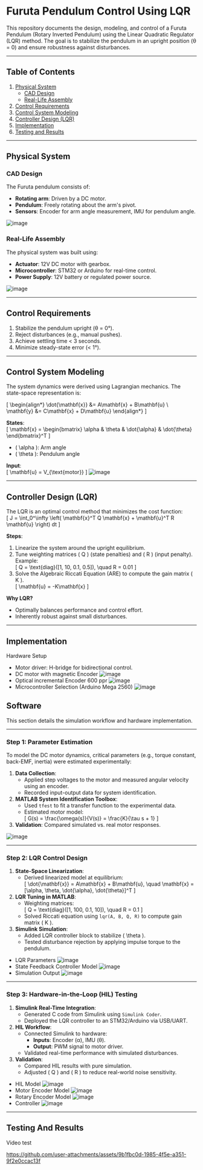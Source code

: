 # Furuta Pendulum Control Using LQR

This repository documents the design, modeling, and control of a Furuta Pendulum (Rotary Inverted Pendulum) using the Linear Quadratic Regulator (LQR) method. The goal is to stabilize the pendulum in an upright position (θ = 0) and ensure robustness against disturbances.

---

## Table of Contents
1. [Physical System](#physical-system)
   - [CAD Design](#cad-design)
   - [Real-Life Assembly](#real-life-assembly)
2. [Control Requirements](#control-requirements)
3. [Control System Modeling](#control-system-modeling)
4. [Controller Design (LQR)](#controller-design-lqr)
5. [Implementation](#implementation)
6. [Testing and Results](#testing-and-results)

---

## Physical System
### CAD Design
The Furuta pendulum consists of:
- **Rotating arm**: Driven by a DC motor.
- **Pendulum**: Freely rotating about the arm's pivot.
- **Sensors**: Encoder for arm angle measurement, IMU for pendulum angle.

![image](https://github.com/user-attachments/assets/09eca766-fcd9-48f4-8b30-d90ecdd2da11)

### Real-Life Assembly
The physical system was built using:
- **Actuator**: 12V DC motor with gearbox.
- **Microcontroller**: STM32 or Arduino for real-time control.
- **Power Supply**: 12V battery or regulated power source.

![image](https://github.com/user-attachments/assets/c73be008-2938-400e-8023-c496771d83a4)


---

## Control Requirements
1. Stabilize the pendulum upright (θ = 0°).
2. Reject disturbances (e.g., manual pushes).
3. Achieve settling time < 3 seconds.
4. Minimize steady-state error (< 1°).

---

## Control System Modeling
The system dynamics were derived using Lagrangian mechanics. The state-space representation is:

\[
\begin{align*}
\dot{\mathbf{x}} &= A\mathbf{x} + B\mathbf{u} \\
\mathbf{y} &= C\mathbf{x} + D\mathbf{u}
\end{align*}
\]

**States**:  
\[
\mathbf{x} = \begin{bmatrix} \alpha & \theta & \dot{\alpha} & \dot{\theta} \end{bmatrix}^T
\]
- \( \alpha \): Arm angle  
- \( \theta \): Pendulum angle  

**Input**:  
\[
\mathbf{u} = V_{\text{motor}}
\]
![image](https://github.com/user-attachments/assets/de6ec75e-115f-4ffa-89e8-c8baf98ba3e1)

---

## Controller Design (LQR)
The LQR is an optimal control method that minimizes the cost function:  
\[
J = \int_0^\infty \left( \mathbf{x}^T Q \mathbf{x} + \mathbf{u}^T R \mathbf{u} \right) dt
\]

**Steps**:
1. Linearize the system around the upright equilibrium.
2. Tune weighting matrices \( Q \) (state penalties) and \( R \) (input penalty).  
   Example:  
   \[
   Q = \text{diag}([1, 10, 0.1, 0.5]), \quad R = 0.01
   \]
3. Solve the Algebraic Riccati Equation (ARE) to compute the gain matrix \( K \).  
   \[
   \mathbf{u} = -K\mathbf{x}
   \]

**Why LQR?**  
- Optimally balances performance and control effort.  
- Inherently robust against small disturbances.  

---

## Implementation
 Hardware Setup
- Motor driver: H-bridge for bidirectional control.
- DC motor with magnetic Encoder
  ![image](https://github.com/user-attachments/assets/676f0cb1-ce9f-4770-a1fa-a969909e4b04)
- Optical incremental Encoder 600 ppr
  ![image](https://github.com/user-attachments/assets/ccf2d52c-9382-443d-9bf8-dbc7663af20a)
- Microcontroller Selection (Arduino Mega 2560)
  ![image](https://github.com/user-attachments/assets/77fcdaa4-5642-4f02-a002-bdd30d667a83)

 ## Software  
This section details the simulation workflow and hardware implementation.  

---

### Step 1: Parameter Estimation  
To model the DC motor dynamics, critical parameters (e.g., torque constant, back-EMF, inertia) were estimated experimentally:  
1. **Data Collection**:  
   - Applied step voltages to the motor and measured angular velocity using an encoder.  
   - Recorded input-output data for system identification.  
2. **MATLAB System Identification Toolbox**:  
   - Used `tfest` to fit a transfer function to the experimental data.  
   - Estimated motor model:  
     \[
     G(s) = \frac{\omega(s)}{V(s)} = \frac{K}{\tau s + 1}
     \]  
3. **Validation**: Compared simulated vs. real motor responses.  

![image](https://github.com/user-attachments/assets/27f3c879-4ced-457c-9d08-d13eca1a5be0)


---

### Step 2: LQR Control Design  
1. **State-Space Linearization**:  
   - Derived linearized model at equilibrium:  
     \[
     \dot{\mathbf{x}} = A\mathbf{x} + B\mathbf{u}, \quad \mathbf{x} = [\alpha, \theta, \dot{\alpha}, \dot{\theta}]^T
     \]  
2. **LQR Tuning in MATLAB**:  
   - Weighting matrices:  
     \[
     Q = \text{diag}([1, 100, 0.1, 10]), \quad R = 0.1
     \]  
   - Solved Riccati equation using `lqr(A, B, Q, R)` to compute gain matrix \( K \).  
3. **Simulink Simulation**:  
   - Added LQR controller block to stabilize \( \theta \).  
   - Tested disturbance rejection by applying impulse torque to the pendulum.


- LQR Parameters
  ![image](https://github.com/user-attachments/assets/54b274b9-d21c-4584-b50c-b278fa967194)
- State Feedback Controller Model
  ![image](https://github.com/user-attachments/assets/49a59d0c-bc96-400b-b0cc-aaf270306ff7)
- Simulation Output
  ![image](https://github.com/user-attachments/assets/8ba0090d-93c3-4246-bf8a-89b9f21d1447)



---

### Step 3: Hardware-in-the-Loop (HIL) Testing  
1. **Simulink Real-Time Integration**:  
   - Generated C code from Simulink using `Simulink Coder`.  
   - Deployed the LQR controller to an STM32/Arduino via USB/UART.  
2. **HIL Workflow**:  
   - Connected Simulink to hardware:  
     - **Inputs**: Encoder (α), IMU (θ).  
     - **Output**: PWM signal to motor driver.  
   - Validated real-time performance with simulated disturbances.  
3. **Validation**:  
   - Compared HIL results with pure simulation.  
   - Adjusted \( Q \) and \( R \) to reduce real-world noise sensitivity.  

 - HIL Model 
  ![image](https://github.com/user-attachments/assets/0ee24add-55cc-4a7a-9570-fd4c126e1bf5)
- Motor Encoder Model
   ![image](https://github.com/user-attachments/assets/56b40524-9fe3-4fa8-8327-677a58fb6dc2)
- Rotary Encoder Model
  ![image](https://github.com/user-attachments/assets/9dfcb63c-d479-4f67-81f5-7464c9a9ae3a)
- Controller
  ![image](https://github.com/user-attachments/assets/9b24406a-0a51-408e-aed8-1f23d517311e)


---
## Testing And Results
Video test

https://github.com/user-attachments/assets/9b1fbc0d-1985-4f5e-a351-9f2e0ccac13f
